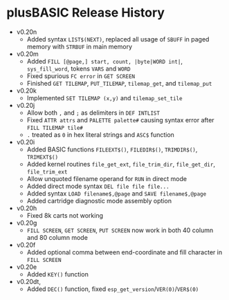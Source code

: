 # plusBASIC Release History
 - v0.20n 
    - Added syntax `LIST$(NEXT)`, replaced all usage of `SBUFF` in paged memory with `STRBUF` in main memory
 - v0.20m
   - Added `FILL [@page,] start, count, |byte|WORD int|`,  `sys_fill_word`, tokens `VARS` and `WORD`
   - Fixed spurious `FC error` in `GET SCREEN`
   - Finished `GET TILEMAP`, `PUT_TILEMAP`, `tilemap_get`, and `tilemap_put`
 - v0.20k
   - Implemented `SET TILEMAP (x,y)` and `tilemap_set_tile`
 - v0.20j 
   - Allow both `,` and `;` as delimiters in `DEF INTLIST`
   - Fixed `ATTR attrs` and `PALETTE palette#` causing syntax error after `FILL TILEMAP tile#`
   - `.` treated as `0` in hex literal strings and `ASC$` function
 - v0.20i
   - Added BASIC functions `FILEEXT$()`, `FILEDIR$()`, `TRIMDIR$()`, `TRIMEXT$()`
   - Added kernel routines `file_get_ext`, `file_trim_dir`, `file_get_dir`, `file_trim_ext`
   - Allow unquoted filename operand for `RUN` in direct mode
   - Added direct mode syntax `DEL file file file...`
   - Added syntax `LOAD filename$,@page` and `SAVE filename$,@page`
   - Added cartridge diagnostic mode assembly option
 - v0.20h
   - Fixed 8k carts not working
 - v0.20g 
   - `FILL SCREEN`, `GET SCREEN`, `PUT SCREEN` now work in both 40 column and 80 column mode
 - v0.20f 
   - Added optional comma between end-coordinate and fill character in `FILL SCREEN`
 - v0.20e 
   - Added `KEY()` function
 - v0.20dt,
   - Added `DEC()` function, fixed `esp_get_version`/`VER(0)`/`VER$(0)`

